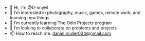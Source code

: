 - 👋 Hi, I’m @D-nnyM
- 👀 I’m interested in photography, music, games, remote work, and learning new things
- 🌱 I’m currently learning The Odin Projects program
- 💞️ I’m looking to collaborate on problems and projects
- 📫 How to reach me: daniel.muller034@gmail.com
